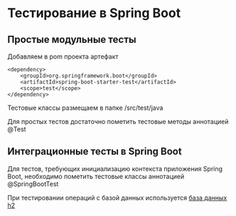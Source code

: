 Тестирование в Spring Boot
==========================

## Простые модульные тесты

Добавляем в pom проекта артефакт

```
<dependency>
    <groupId>org.springframework.boot</groupId>
    <artifactId>spring-boot-starter-test</artifactId>
    <scope>test</scope>
</dependency>
```

Тестовые классы размещаем в папке /src/test/java

Для простых тестов достаточно пометить тестовые методы аннотацией @Test

## Интеграционные тесты в Spring Boot

Для тестов, требующих инициализацию контекста приложения Spring Boot, необходимо пометить тестовые классы аннотацией @SpringBootTest

При тестировании операций с базой данных используется [база данных h2](https://coderlessons.com/tutorials/bazy-dannykh/izuchite-bazu-dannykh-h2/baza-dannykh-h2-kratkoe-rukovodstvo)